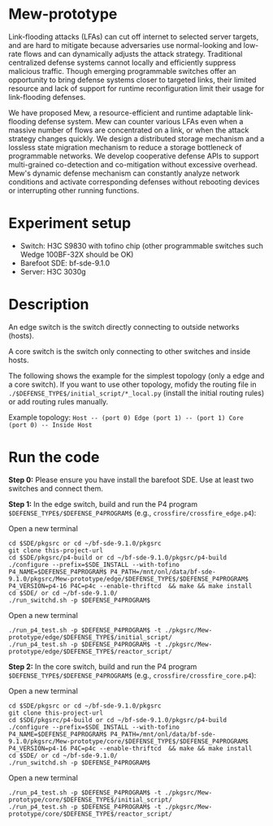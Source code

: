 # Mew-prototype
Link-flooding attacks (LFAs) can cut off internet to selected server targets, and are hard to mitigate because adversaries use normal-looking and low-rate flows and can dynamically adjusts the attack strategy. Traditional centralized defense systems cannot locally and efficiently suppress malicious traffic. Though emerging programmable switches offer an opportunity to bring defense systems closer to targeted links, their limited resource and lack of support for runtime reconfiguration limit their usage for link-flooding defenses. 

We have proposed Mew, a resource-efficient and runtime adaptable link-flooding defense system. Mew can counter various LFAs even when a massive number of flows are concentrated on a link, or when the attack strategy changes quickly. We design a distributed storage mechanism and a lossless state migration mechanism to reduce a storage bottleneck of programmable networks. We develop cooperative defense APIs to support multi-grained co-detection and co-mitigation without excessive overhead. Mew's dynamic defense mechanism can constantly analyze network conditions and activate corresponding defenses without rebooting devices or interrupting other running functions. 

# Experiment setup
- Switch: H3C S9830 with tofino chip (other programmable switches such Wedge 100BF-32X should be OK)
- Barefoot SDE: bf-sde-9.1.0
- Server: H3C 3030g
# Description
An edge switch is the switch directly connecting to outside networks (hosts). 

A core switch is the switch only connecting to other switches and inside hosts.

The following shows the example for the simplest topology (only a edge and a core switch). If you want to use other topology, mofidy the routing file in ```./$DEFENSE_TYPE$/initial_script/*_local.py``` (install the initial routing rules) or add routing rules manually.

Example topology:  ```Host -- (port 0) Edge (port 1) -- (port 1) Core (port 0) -- Inside Host ```

# Run the code
**Step 0:** Please ensure you have install the barefoot SDE. Use at least two switches and connect them.

**Step 1:** In the edge switch, build and run the P4 program ```$DEFENSE_TYPE$/$DEFENSE_P4PROGRAM$``` (e.g., ```crossfire/crossfire_edge.p4```):

Open a new terminal
```
cd $SDE/pkgsrc or cd ~/bf-sde-9.1.0/pkgsrc
git clone this-project-url
cd $SDE/pkgsrc/p4-build or cd ~/bf-sde-9.1.0/pkgsrc/p4-build
./configure --prefix=$SDE_INSTALL --with-tofino P4_NAME=$DEFENSE_P4PROGRAM$ P4_PATH=/mnt/onl/data/bf-sde-9.1.0/pkgsrc/Mew-prototype/edge/$DEFENSE_TYPE$/$DEFENSE_P4PROGRAM$ P4_VERSION=p4-16 P4C=p4c --enable-thriftcd  && make && make install
cd $SDE/ or cd ~/bf-sde-9.1.0/
./run_switchd.sh -p $DEFENSE_P4PROGRAM$
```

Open a new terminal
```
./run_p4_test.sh -p $DEFENSE_P4PROGRAM$ -t ./pkgsrc/Mew-prototype/edge/$DEFENSE_TYPE$/initial_script/
./run_p4_test.sh -p $DEFENSE_P4PROGRAM$ -t ./pkgsrc/Mew-prototype/edge/$DEFENSE_TYPE$/reactor_script/
```
**Step 2:** In the core switch, build and run the P4 program ```$DEFENSE_TYPE$/$DEFENSE_P4PROGRAM$``` (e.g., ```crossfire/crossfire_core.p4```):

Open a new terminal
```
cd $SDE/pkgsrc or cd ~/bf-sde-9.1.0/pkgsrc
git clone this-project-url
cd $SDE/pkgsrc/p4-build or cd ~/bf-sde-9.1.0/pkgsrc/p4-build
./configure --prefix=$SDE_INSTALL --with-tofino P4_NAME=$DEFENSE_P4PROGRAM$ P4_PATH=/mnt/onl/data/bf-sde-9.1.0/pkgsrc/Mew-prototype/core/$DEFENSE_TYPE$/$DEFENSE_P4PROGRAM$ P4_VERSION=p4-16 P4C=p4c --enable-thriftcd  && make && make install
cd $SDE/ or cd ~/bf-sde-9.1.0/
./run_switchd.sh -p $DEFENSE_P4PROGRAM$
```

Open a new terminal
```
./run_p4_test.sh -p $DEFENSE_P4PROGRAM$ -t ./pkgsrc/Mew-prototype/core/$DEFENSE_TYPE$/initial_script/
./run_p4_test.sh -p $DEFENSE_P4PROGRAM$ -t ./pkgsrc/Mew-prototype/core/$DEFENSE_TYPE$/reactor_script/
```
